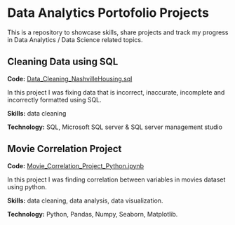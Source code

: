 # Data Analytics Portofolio Projects

This is a repository to showcase skills, share projects and track my progress in Data Analytics / Data Science related topics.

## Cleaning Data using SQL

**Code:** [Data_Cleaning_NashvilleHousing.sql](https://github.com/kramarivan/data_analytics_portofolio_projects/blob/main/Data_Cleaning_NashvilleHousing.sql)

In this project I was fixing data that is incorrect, inaccurate, incomplete and incorrectly formatted using SQL.

**Skills:** data cleaning

**Technology:** SQL, Microsoft SQL server & SQL server management studio


## Movie Correlation Project

**Code:** [Movie_Correlation_Project_Python.ipynb](https://github.com/kramarivan/data_analytics_portofolio_projects/blob/main/Movie_Correlation_Project_Python.ipynb)

In this project I was finding correlation between variables in movies dataset using python.

**Skills:** data cleaning, data analysis, data visualization.

**Technology:** Python, Pandas, Numpy, Seaborn, Matplotlib.

